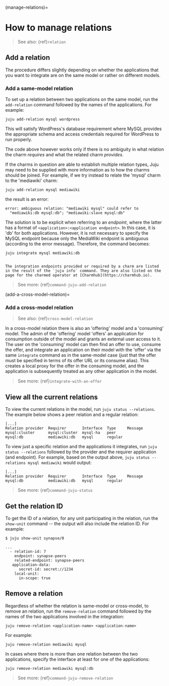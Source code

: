 (manage-relations)=
# How to manage relations

> See also: {ref}`relation`

## Add a relation

<!--TODO: Streamline story, e.g.: Suppose you have two applications, `mysql` and `wordpress`. These applications can only be related in one way-->

The procedure differs slightly depending on whether the applications that you want to integrate are on the same model or rather on different models.

### Add a same-model relation


To set up a relation between two applications on the same model, run the `add-relation` command followed by the names of the applications. For example:

```text
juju add-relation mysql wordpress
```

This will satisfy WordPress's database requirement where MySQL provides the appropriate schema and access credentials required for WordPress to run properly.

The code above however works only if there is no ambiguity in what relation the charm _requires_ and what the related charm _provides_.

If the charms in question are able to establish multiple relation types, Juju may need to be supplied with more information as to how the charms should be joined. For example, if we try instead to relate the 'mysql' charm to the 'mediawiki' charm:

```text
juju add-relation mysql mediawiki
```

the result is an error:

``` text
error: ambiguous relation: "mediawiki mysql" could refer to
  "mediawiki:db mysql:db"; "mediawiki:slave mysql:db"
```

The solution is to be explicit when referring to an *endpoint*, where the latter has a format of `<application>:<application endpoint>`. In this case, it is 'db' for both applications. However, it is not necessary to specify the MySQL endpoint because only the MediaWiki endpoint is ambiguous (according to the error message). Therefore, the command becomes:

```text
juju integrate mysql mediawiki:db
```
```{note}

The integration endpoints provided or required by a charm are listed in the result of the `juju info` command. They are also listed on the page for the charmed operator at [Charmhub](https://charmhub.io).

```

> See more: {ref}`command-juju-add-relation`


(add-a-cross-model-relation)=
### Add a cross-model relation
> See also: {ref}`cross-model-relation`


In a cross-model relation there is also an 'offering' model and a 'consuming' model. The admin of the 'offering' model 'offers' an application for consumption outside of the model and grants an external user access to it. The user on the 'consuming' model can then find an offer to use, consume the offer, and integrate an application on their model with the 'offer' via the same `integrate` command as in the same-model case (just that the offer must be specified in terms of its offer URL or its consume alias). This creates a local proxy for the offer in the consuming model, and the application is subsequently treated as any other application in the model.

> See more: {ref}`integrate-with-an-offer`

## View all the current relations

To view the current relations in the model, run `juju status --relations`. The example below shows a peer relation and a regular relation:

```text
[...]
Relation provider  Requirer       Interface  Type     Message
mysql:cluster      mysql:cluster  mysql-ha   peer
mysql:db           mediawiki:db   mysql      regular
```

To view just a specific relation and the applications it integrates,  run `juju status --relations` followed by the provider and the requirer application (and endpoint). For example, based on the output above, `juju status --relations mysql mediawiki` would output:

```text
[...]
Relation provider  Requirer       Interface  Type     Message
mysql:db           mediawiki:db   mysql      regular
```

> See more: {ref}`command-juju-status`


## Get the relation ID

To get the ID of a relation, for any unit participating in the relation, run the `show-unit` command -- the output will also include the relation ID. For example:

```text
$ juju show-unit synapse/0

...
  - relation-id: 7
    endpoint: synapse-peers
    related-endpoint: synapse-peers
   application-data:
      secret-id: secret://1234
    local-unit:
      in-scope: true
```



## Remove a relation

Regardless of whether the relation is same-model or cross-model, to remove an relation, run the `remove-relation` command followed by  the names of the two applications involved in the integration:

`juju remove-relation <application-name> <application-name>`

For example:

```text
juju remove-relation mediawiki mysql
```

In cases where there is more than one relation between the two applications, specify the interface at least for one of the applications:

```text
juju remove-relation mediawiki mysql:db
```

> See more: {ref}`command-juju-remove-relation`

